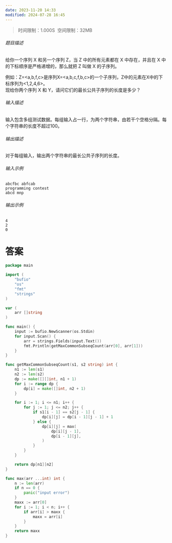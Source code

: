 ```yaml
---
date: 2023-11-20 14:33
modified: 2024-07-28 16:45
---
```


>时间限制：1.000S  空间限制：32MB

###### 题目描述

给你一个序列 X 和另一个序列 Z，当 Z 中的所有元素都在 X 中存在，并且在 X 中的下标顺序是严格递增的，那么就把 Z 叫做 X 的子序列。  

例如：Z=<a,b,f,c>是序列X=<a,b,c,f,b,c>的一个子序列，Z中的元素在X中的下标序列为<1,2,4,6>。  
现给你两个序列 X 和 Y，请问它们的最长公共子序列的长度是多少？

###### 输入描述

输入包含多组测试数据。每组输入占一行，为两个字符串，由若干个空格分隔。每个字符串的长度不超过100。

###### 输出描述

对于每组输入，输出两个字符串的最长公共子序列的长度。

###### 输入示例

```
abcfbc abfcab
programming contest 
abcd mnp
```

###### 输出示例

```
4
2
0
```

# 答案
```go
package main

import (
    "bufio"
    "os"
    "fmt"
    "strings"
)

var (
    arr []string
)

func main() {
    input := bufio.NewScanner(os.Stdin)
    for input.Scan() {
        arr = strings.Fields(input.Text())
        fmt.Println(getMaxCommonSubseqCount(arr[0], arr[1]))
    }
}

func getMaxCommonSubseqCount(s1, s2 string) int {
    n1 := len(s1)
    n2 := len(s2)
    dp := make([][]int, n1 + 1)
    for i := range dp {
        dp[i] = make([]int, n2 + 1)
    }

    for i := 1; i <= n1; i++ {
        for j := 1; j <= n2; j++ {
            if s1[i - 1] == s2[j - 1] {
                dp[i][j] = dp[i - 1][j - 1] + 1
            } else {
                dp[i][j] = max(
                    dp[i][j - 1],
                    dp[i - 1][j],
                )
            }
        }
    }

    return dp[n1][n2]
}

func max(arr ...int) int {
    n := len(arr)
    if n == 0 {
        panic("input error")
    }
    maxx := arr[0]
    for i := 1; i < n; i++ {
        if arr[i] > maxx {
            maxx = arr[i]
        }
    }
    return maxx
}
```

